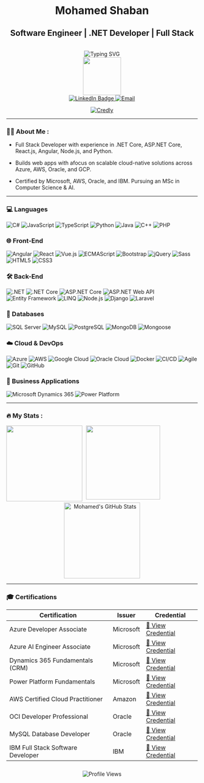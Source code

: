 <h1 align="center">Mohamed Shaban</h1>

<h2 align="center">Software Engineer | .NET Developer | Full Stack</h2>
<br>

<div align="center">
  <img src="https://readme-typing-svg.herokuapp.com?font=Fira+Code&pause=2000&color=30D050&center=true&vCenter=true&width=435&lines=Software+Engineer;Full+Stack+Developer;" alt="Typing SVG" />
  
</div>

<div id="header" align="center">
  <img src="https://media.giphy.com/media/M9gbBd9nbDrOTu1Mqx/giphy.gif" width="100"/>
  <div id="badges">
 
  <a href="https://www.linkedin.com/in/mohamed-shaban-52456016b/">
    <img src="https://img.shields.io/badge/LinkedIn-blue?style=for-the-badge&logo=linkedin&logoColor=white" alt="LinkedIn Badge"/>
  </a> 
  
 <a href="mailto:mohamedshabankhater@gmail.com">
    <img src="https://img.shields.io/badge/Email-D14836?style=for-the-badge&logo=gmail&logoColor=white" alt="Email" />
  </a>

[![Credly](https://img.shields.io/badge/Credly-FF6F00?style=for-the-badge&logo=credly&logoColor=white)](https://www.credly.com/users/mohamed-shaban.6d8eab0e)
   
</div>

  
   
</div>

---

### :woman_technologist: About Me :
- Full Stack Developer with experience in .NET Core, ASP.NET Core, React.js, Angular, Node.js, and Python. 

- Builds web apps with afocus on scalable cloud-native solutions across Azure, AWS, Oracle, and GCP.
  
- Certified by Microsoft, AWS, Oracle, and IBM. Pursuing an MSc in Computer Science & AI.


---

### 💻 Languages

![C#](https://img.shields.io/badge/C%23-239120?style=for-the-badge&logo=c-sharp&logoColor=white)
![JavaScript](https://img.shields.io/badge/JavaScript-F7DF1E?style=for-the-badge&logo=javascript&logoColor=black)
![TypeScript](https://img.shields.io/badge/TypeScript-007ACC?style=for-the-badge&logo=typescript&logoColor=white)
![Python](https://img.shields.io/badge/Python-3776AB?style=for-the-badge&logo=python&logoColor=white)
![Java](https://img.shields.io/badge/Java-007396?style=for-the-badge&logo=java&logoColor=white)
![C++](https://img.shields.io/badge/C++-00599C?style=for-the-badge&logo=c%2b%2b&logoColor=white)
![PHP](https://img.shields.io/badge/PHP-777BB4?style=for-the-badge&logo=php&logoColor=white)

### 🌐 Front-End

![Angular](https://img.shields.io/badge/Angular-DD0031?style=for-the-badge&logo=angular&logoColor=white)
![React](https://img.shields.io/badge/React-20232A?style=for-the-badge&logo=react&logoColor=61DAFB)
![Vue.js](https://img.shields.io/badge/Vue.js-35495E?style=for-the-badge&logo=vue.js&logoColor=4FC08D)
![ECMAScript](https://img.shields.io/badge/ECMAScript-2023-blue?style=for-the-badge)
![Bootstrap](https://img.shields.io/badge/Bootstrap-563D7C?style=for-the-badge&logo=bootstrap&logoColor=white)
![jQuery](https://img.shields.io/badge/jQuery-0769AD?style=for-the-badge&logo=jquery&logoColor=white)
![Sass](https://img.shields.io/badge/Sass-CC6699?style=for-the-badge&logo=sass&logoColor=white)
![HTML5](https://img.shields.io/badge/HTML5-E34F26?style=for-the-badge&logo=html5&logoColor=white)
![CSS3](https://img.shields.io/badge/CSS3-1572B6?style=for-the-badge&logo=css3&logoColor=white)



### 🛠 Back-End
![.NET](https://img.shields.io/badge/.NET-512BD4?style=for-the-badge&logo=dotnet&logoColor=white)
![.NET Core](https://img.shields.io/badge/.NET_Core-512BD4?style=for-the-badge&logo=dotnet&logoColor=white)
![ASP.NET Core](https://img.shields.io/badge/ASP.NET_Core-512BD4?style=for-the-badge&logo=dotnet&logoColor=white)
![ASP.NET Web API](https://img.shields.io/badge/ASP.NET_Web_API-512BD4?style=for-the-badge&logo=dotnet&logoColor=white)
![Entity Framework](https://img.shields.io/badge/Entity%20Framework-512BD4?style=for-the-badge&logo=.net&logoColor=white)
![LINQ](https://img.shields.io/badge/LINQ-512BD4?style=for-the-badge&logo=dotnet&logoColor=white)
![Node.js](https://img.shields.io/badge/Node.js-339933?style=for-the-badge&logo=nodedotjs&logoColor=white)
![Django](https://img.shields.io/badge/Django-092E20?style=for-the-badge&logo=django&logoColor=white)
![Laravel](https://img.shields.io/badge/Laravel-FF2D20?style=for-the-badge&logo=laravel&logoColor=white)


### 🧠 Databases

![SQL Server](https://img.shields.io/badge/SQL_Server-CC2927?style=for-the-badge&logo=microsoftsqlserver&logoColor=white)
![MySQL](https://img.shields.io/badge/MySQL-4479A1?style=for-the-badge&logo=mysql&logoColor=white)
![PostgreSQL](https://img.shields.io/badge/PostgreSQL-4169E1?style=for-the-badge&logo=postgresql&logoColor=white)
![MongoDB](https://img.shields.io/badge/MongoDB-47A248?style=for-the-badge&logo=mongodb&logoColor=white)
![Mongoose](https://img.shields.io/badge/Mongoose-880000?style=for-the-badge&logo=mongoose&logoColor=white)

### ☁️ Cloud & DevOps
![Azure](https://img.shields.io/badge/Microsoft_Azure-0089D6?style=for-the-badge&logo=microsoftazure&logoColor=white)
![AWS](https://img.shields.io/badge/AWS-232F3E?style=for-the-badge&logo=amazonaws&logoColor=white)
![Google Cloud](https://img.shields.io/badge/Google_Cloud-4285F4?style=for-the-badge&logo=googlecloud&logoColor=white)
![Oracle Cloud](https://img.shields.io/badge/Oracle%20Cloud-F80000?style=for-the-badge&logo=oracle&logoColor=white)
![Docker](https://img.shields.io/badge/Docker-2496ED?style=for-the-badge&logo=docker&logoColor=white)
![CI/CD](https://img.shields.io/badge/CI%2FCD-0A0A0A?style=for-the-badge&logo=githubactions&logoColor=white)
![Agile](https://img.shields.io/badge/Agile-025669?style=for-the-badge&logo=agile&logoColor=white)
![Git](https://img.shields.io/badge/Git-F05032?style=for-the-badge&logo=git&logoColor=white)
![GitHub](https://img.shields.io/badge/GitHub-181717?style=for-the-badge&logo=github&logoColor=white)

### 💼 Business Applications

![Microsoft Dynamics 365](https://img.shields.io/badge/Dynamics%20365-002050?style=for-the-badge&logo=microsoft&logoColor=white)
![Power Platform](https://img.shields.io/badge/Power%20Platform-742774?style=for-the-badge&logo=power-bi&logoColor=white)




---

### :fire: My Stats :

<div  align="center" style="display: flex; justify-content: spane-evenly; gap: 10px; flex-wrap: wrap;">

  <img src="https://streak-stats.demolab.com/?user=mo7amedshaban&theme=dark&card_width=390&background=000000" height="200" />

  <img src="https://github-readme-stats.vercel.app/api/top-langs/?username=mo7amedshaban&card_width=390&langs_count=10&layout=compact&theme=vision-friendly-dark" height="195" />

</div>

<div align="center" >
  <a href="https://github.com/braydoncoyer">
    <img  height=200 align="center" style="margin-top:3px;" src="https://github-readme-stats.vercel.app/api?username=mo7amedshaban&show_icons=true&line_height=27&count_private=true&title_color=ffffff&text_color=fefefe&icon_color=fb8c01&bg_color=000000&theme=vision-friendly-dark" alt="Mohamed's GitHub Stats" />
  </a>
</div>



---

### 🎓 Certifications

<div align="center">


| Certification | Issuer | Credential |
|---------------|--------|------------|
| Azure Developer Associate | Microsoft | [🔗 View Credential](https://learn.microsoft.com/api/credentials/share/en-us/MohamedShabanAbdeltawab-0059/5B4E23FD60BABECF?sharingId=86B74E894C23BACB) |
| Azure AI Engineer Associate | Microsoft | [🔗 View Credential](https://learn.microsoft.com/api/credentials/share/en-us/MohamedShabanAbdeltawab-0059/4BC393793A0B4AA?sharingId=86B74E894C23BACB) |
| Dynamics 365 Fundamentals (CRM) | Microsoft | [🔗 View Credential](https://www.credly.com/badges/485ee71a-010b-47d9-9f39-2dbe2c015a08/public_url) |
| Power Platform Fundamentals | Microsoft | [🔗 View Credential](https://www.credly.com/badges/c7809c59-d078-4ae8-9223-231781c739c1/public_url) |
| AWS Certified Cloud Practitioner | Amazon | [🔗 View Credential](https://www.credly.com/badges/2fc7a9ff-2e75-4e25-af60-d73629c972b8/public_url) |
| OCI Developer Professional | Oracle | [🔗 View Credential](https://catalog-education.oracle.com/ords/certview/sharebadge?id=699200CCC06D6B93D5B5CD675198F0B6869C02D9008F4042C971CA2BD2840E30) |
| MySQL Database Developer | Oracle | [🔗 View Credential](https://catalog-education.oracle.com/ords/certview/sharebadge?id=B5C03D713B7E3B79D8F31BF7C7046D05E2922D5C45429942C4D5E0E68210C774) |
| IBM Full Stack Software Developer | IBM | [🔗 View Credential](https://coursera.org/share/292fbbb4f2cc61e8340bcd7d50152f3d) |

</div>



<!--
---

## 📌 Pin Repro

<a href="https://github.com/braydoncoyer/tailwindcss-v2-dark-mode-template">
  <img align="center" style="margin:1rem 0.5rem" src="https://github-readme-stats.vercel.app/api/pin/?username=braydoncoyer&repo=tailwindcss-v2-dark-mode-template&title_color=ffffff&text_color=c9cacc&icon_color=4AB197&bg_color=1A2B34" />
</a>


<a href="https://github.com/braydoncoyer/officeapi">
  <img align="center" style="margin:1rem 0.5rem" src="https://github-readme-stats.vercel.app/api/pin/?username=braydoncoyer&repo=officeapi&title_color=ffffff&text_color=c9cacc&icon_color=4AB197&bg_color=1A2B34" />
</a>

-->




<!--START_SECTION:waka-->
<!--END_SECTION:waka-->


<div align="center">
  <img src="https://komarev.com/ghpvc/?username=mo7amedshaban&label=%20Visitors&color=FF6F00&style=for-the-badge" style="margin-top:10px" alt="Profile Views" />
</div>
